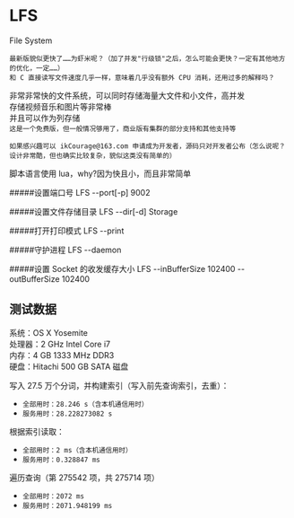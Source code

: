 # LFS
File System

`最新版貌似更快了……为虾米呢？（加了并发"行级锁"之后，怎么可能会更快？一定有其他地方的优化，一定……）`<br>
`和 C 直接读写文件速度几乎一样，意味着几乎没有额外 CPU 消耗，还用过多的解释吗？`

非常非常快的文件系统，可以同时存储海量大文件和小文件，高并发<br>
存储视频音乐和图片等非常棒<br>
并且可以作为列存储<br>
`这是一个免费版，但一般情况够用了，商业版有集群的部分支持和其他支持等`

`如果感兴趣可以 ikCourage@163.com 申请成为开发者，源码只对开发者公布（怎么说呢？设计非常酷，但也确实比较复杂，貌似这类没有简单的）`

脚本语言使用 lua，why?因为快且小，而且非常简单<br>

#####设置端口号
LFS --port[-p] 9002<br>

#####设置文件存储目录
LFS --dir[-d] Storage<br>

#####打开打印模式
LFS --print<br>

#####守护进程
LFS --daemon<br>

#####设置 Socket 的收发缓存大小
LFS --inBufferSize 102400 --outBufferSize 102400<br>


测试数据
-

系统：OS X Yosemite<br>
处理器：2 GHz Intel Core i7<br>
内存：4 GB 1333 MHz DDR3<br>
硬盘：Hitachi 500 GB SATA 磁盘<br>

写入 27.5 万个分词，并构建索引（写入前先查询索引，去重）：<br>
* `全部用时：28.246 s（含本机通信用时）`
* `服务用时：28.228273082 s`

根据索引读取：<br>
* `全部用时：2 ms（含本机通信用时）`
* `服务用时：0.328847 ms`

遍历查询（第 275542 项，共 275714 项）<br>
* `全部用时：2072 ms`
* `服务用时：2071.948199 ms`


